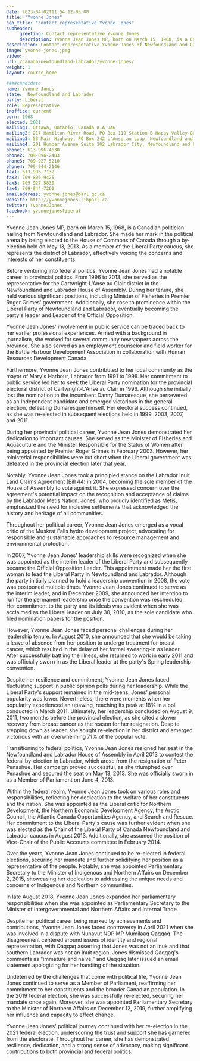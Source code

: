 ```yaml
---
date: 2023-04-02T11:54:12-05:00
title: "Yvonne Jones"
seo_title: "contact representative Yvonne Jones"
subheader:
     greeting: Contact representative Yvonne Jones
     description: Yvonne Jean Jones MP, born on March 15, 1968, is a Canadian politician hailing from Newfoundland and Labrador. She made her mark in the political arena by being elected to the House of Commons of Canada through a by-election held on May 13, 2013. As a member of the Liberal Party caucus, she represents the district of Labrador, effectively voicing the concerns and interests of her constituents.
description: Contact representative Yvonne Jones of Newfoundland and Labrador. Contact information for Yvonne Jones includes email address, phone number, and mailing address.
image: yvonne-jones.jpeg
video:
url: /canada/newfoundland-labrador/yvonne-jones/
weight: 1
layout: course_home

####candidate
name: Yvonne Jones
state:	Newfoundland and Labrador
party: Liberal
role: Representative
inoffice: current
born: 1968
elected: 2021
mailing1: Ottawa, Ontario, Canada K1A 0A6
mailing2: 217 Hamilton River Road, PO Box 119 Station B Happy Valley-Goose Bay, Newfoundland and Labrador A0P 1E0
mailing3: 53 Main Highway, PO Box 242 L'Anse au Loup, Newfoundland and Labrador A0K 3L0
mailing4: 201 Humber Avenue Suite 202 Labrador City, Newfoundland and Labrador A2V 2Y3
phone1: 613-996-4630
phone2: 709-896-2483
phone3: 709-927-5210
phone4: 709-944-2146
fax1: 613-996-7132
fax2: 709-896-9425
fax3: 709-927-5830
fax4: 709-944-7260
emailaddress: yvonne.jones@parl.gc.ca
website: http://yvonnejones.libparl.ca
twitter: YvonneJJones
facebook: yvonnejonesliberal
---
```


Yvonne Jean Jones MP, born on March 15, 1968, is a Canadian politician hailing from Newfoundland and Labrador. She made her mark in the political arena by being elected to the House of Commons of Canada through a by-election held on May 13, 2013. As a member of the Liberal Party caucus, she represents the district of Labrador, effectively voicing the concerns and interests of her constituents.

Before venturing into federal politics, Yvonne Jean Jones had a notable career in provincial politics. From 1996 to 2013, she served as the representative for the Cartwright-L'Anse au Clair district in the Newfoundland and Labrador House of Assembly. During her tenure, she held various significant positions, including Minister of Fisheries in Premier Roger Grimes' government. Additionally, she rose to prominence within the Liberal Party of Newfoundland and Labrador, eventually becoming the party's leader and Leader of the Official Opposition.

Yvonne Jean Jones' involvement in public service can be traced back to her earlier professional experiences. Armed with a background in journalism, she worked for several community newspapers across the province. She also served as an employment counselor and field worker for the Battle Harbour Development Association in collaboration with Human Resources Development Canada.

Furthermore, Yvonne Jean Jones contributed to her local community as the mayor of Mary's Harbour, Labrador from 1991 to 1996. Her commitment to public service led her to seek the Liberal Party nomination for the provincial electoral district of Cartwright-L'Anse au Clair in 1996. Although she initially lost the nomination to the incumbent Danny Dumaresque, she persevered as an Independent candidate and emerged victorious in the general election, defeating Dumaresque himself. Her electoral success continued, as she was re-elected in subsequent elections held in 1999, 2003, 2007, and 2011.

During her provincial political career, Yvonne Jean Jones demonstrated her dedication to important causes. She served as the Minister of Fisheries and Aquaculture and the Minister Responsible for the Status of Women after being appointed by Premier Roger Grimes in February 2003. However, her ministerial responsibilities were cut short when the Liberal government was defeated in the provincial election later that year.

Notably, Yvonne Jean Jones took a principled stance on the Labrador Inuit Land Claims Agreement (Bill 44) in 2004, becoming the sole member of the House of Assembly to vote against it. She expressed concern over the agreement's potential impact on the recognition and acceptance of claims by the Labrador Metis Nation. Jones, who proudly identified as Metis, emphasized the need for inclusive settlements that acknowledged the history and heritage of all communities.

Throughout her political career, Yvonne Jean Jones emerged as a vocal critic of the Muskrat Falls hydro development project, advocating for responsible and sustainable approaches to resource management and environmental protection.

In 2007, Yvonne Jean Jones' leadership skills were recognized when she was appointed as the interim leader of the Liberal Party and subsequently became the Official Opposition Leader. This appointment made her the first woman to lead the Liberal Party in Newfoundland and Labrador. Although the party initially planned to hold a leadership convention in 2008, the vote was postponed multiple times. Yvonne Jean Jones continued to serve as the interim leader, and in December 2009, she announced her intention to run for the permanent leadership once the convention was rescheduled. Her commitment to the party and its ideals was evident when she was acclaimed as the Liberal leader on July 30, 2010, as the sole candidate who filed nomination papers for the position.

However, Yvonne Jean Jones faced personal challenges during her leadership tenure. In August 2010, she announced that she would be taking a leave of absence from her position to undergo treatment for breast cancer, which resulted in the delay of her formal swearing-in as leader. After successfully battling the illness, she returned to work in early 2011 and was officially sworn in as the Liberal leader at the party's Spring leadership convention.

Despite her resilience and commitment, Yvonne Jean Jones faced fluctuating support in public opinion polls during her leadership. While the Liberal Party's support remained in the mid-teens, Jones' personal popularity was lower. Nevertheless, there were moments when her popularity experienced an upswing, reaching its peak at 18% in a poll conducted in March 2011. Ultimately, her leadership concluded on August 9, 2011, two months before the provincial election, as she cited a slower recovery from breast cancer as the reason for her resignation. Despite stepping down as leader, she sought re-election in her district and emerged victorious with an overwhelming 71% of the popular vote.

Transitioning to federal politics, Yvonne Jean Jones resigned her seat in the Newfoundland and Labrador House of Assembly in April 2013 to contest the federal by-election in Labrador, which arose from the resignation of Peter Penashue. Her campaign proved successful, as she triumphed over Penashue and secured the seat on May 13, 2013. She was officially sworn in as a Member of Parliament on June 4, 2013.

Within the federal realm, Yvonne Jean Jones took on various roles and responsibilities, reflecting her dedication to the welfare of her constituents and the nation. She was appointed as the Liberal critic for Northern Development, the Northern Economic Development Agency, the Arctic Council, the Atlantic Canada Opportunities Agency, and Search and Rescue. Her commitment to the Liberal Party's cause was further evident when she was elected as the Chair of the Liberal Party of Canada Newfoundland and Labrador caucus in August 2013. Additionally, she assumed the position of Vice-Chair of the Public Accounts committee in February 2014.

Over the years, Yvonne Jean Jones continued to be re-elected in federal elections, securing her mandate and further solidifying her position as a representative of the people. Notably, she was appointed Parliamentary Secretary to the Minister of Indigenous and Northern Affairs on December 2, 2015, showcasing her dedication to addressing the unique needs and concerns of Indigenous and Northern communities.

In late August 2018, Yvonne Jean Jones expanded her parliamentary responsibilities when she was appointed as Parliamentary Secretary to the Minister of Intergovernmental and Northern Affairs and Internal Trade.

Despite her political career being marked by achievements and contributions, Yvonne Jean Jones faced controversy in April 2021 when she was involved in a dispute with Nunavut NDP MP Mumilaaq Qaqqaq. The disagreement centered around issues of identity and regional representation, with Qaqqaq asserting that Jones was not an Inuk and that southern Labrador was not an Inuit region. Jones dismissed Qaqqaq's comments as "immature and naïve," and Qaqqaq later issued an email statement apologizing for her handling of the situation.

Undeterred by the challenges that come with political life, Yvonne Jean Jones continued to serve as a Member of Parliament, reaffirming her commitment to her constituents and the broader Canadian population. In the 2019 federal election, she was successfully re-elected, securing her mandate once again. Moreover, she was appointed Parliamentary Secretary to the Minister of Northern Affairs on December 12, 2019, further amplifying her influence and capacity to effect change.

Yvonne Jean Jones' political journey continued with her re-election in the 2021 federal election, underscoring the trust and support she has garnered from the electorate. Throughout her career, she has demonstrated resilience, dedication, and a strong sense of advocacy, making significant contributions to both provincial and federal politics.
